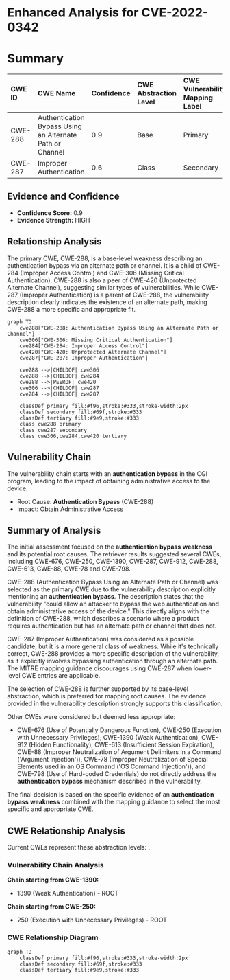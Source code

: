 # Enhanced Analysis for CVE-2022-0342

# Summary
| CWE ID  | CWE Name                                                                                        | Confidence | CWE Abstraction Level | CWE Vulnerability Mapping Label | CWE-Vulnerability Mapping Notes |
| :-------- | :------------------------------------------------------------------------------------------------ | :---------- | :---------------------- | :------------------------------ | :------------------------------ |
| CWE-288   | Authentication Bypass Using an Alternate Path or Channel                                       | 0.9         | Base                    | Primary                         | Allowed                       |
| CWE-287   | Improper Authentication                                                                         | 0.6         | Class                   | Secondary                       | Discouraged                    |

## Evidence and Confidence

*   **Confidence Score:** 0.9
*   **Evidence Strength:** HIGH

## Relationship Analysis
The primary CWE, CWE-288, is a base-level weakness describing an authentication bypass via an alternate path or channel. It is a child of CWE-284 (Improper Access Control) and CWE-306 (Missing Critical Authentication). CWE-288 is also a peer of CWE-420 (Unprotected Alternate Channel), suggesting similar types of vulnerabilities. While CWE-287 (Improper Authentication) is a parent of CWE-288, the vulnerability description clearly indicates the existence of an alternate path, making CWE-288 a more specific and appropriate fit.

```mermaid
graph TD
    cwe288["CWE-288: Authentication Bypass Using an Alternate Path or Channel"]
    cwe306["CWE-306: Missing Critical Authentication"]
    cwe284["CWE-284: Improper Access Control"]
    cwe420["CWE-420: Unprotected Alternate Channel"]
    cwe287["CWE-287: Improper Authentication"]

    cwe288 -->|CHILDOF| cwe306
    cwe288 -->|CHILDOF| cwe284
    cwe288 -->|PEEROF| cwe420
    cwe306 -->|CHILDOF| cwe287
    cwe284 -->|CHILDOF| cwe287

    classDef primary fill:#f96,stroke:#333,stroke-width:2px
    classDef secondary fill:#69f,stroke:#333
    classDef tertiary fill:#9e9,stroke:#333
    class cwe288 primary
    class cwe287 secondary
    class cwe306,cwe284,cwe420 tertiary
```

## Vulnerability Chain
The vulnerability chain starts with an **authentication bypass** in the CGI program, leading to the impact of obtaining administrative access to the device.
- Root Cause: **Authentication Bypass** (CWE-288)
- Impact: Obtain Administrative Access

## Summary of Analysis
The initial assessment focused on the **authentication bypass** **weakness** and its potential root causes. The retriever results suggested several CWEs, including CWE-676, CWE-250, CWE-1390, CWE-287, CWE-912, CWE-288, CWE-613, CWE-88, CWE-78 and CWE-798.

CWE-288 (Authentication Bypass Using an Alternate Path or Channel) was selected as the primary CWE due to the vulnerability description explicitly mentioning an **authentication bypass**. The description states that the vulnerability "could allow an attacker to bypass the web authentication and obtain administrative access of the device." This directly aligns with the definition of CWE-288, which describes a scenario where a product requires authentication but has an alternate path or channel that does not.

CWE-287 (Improper Authentication) was considered as a possible candidate, but it is a more general class of weakness. While it's technically correct, CWE-288 provides a more specific description of the vulnerability, as it explicitly involves bypassing authentication through an alternate path. The MITRE mapping guidance discourages using CWE-287 when lower-level CWE entries are applicable.

The selection of CWE-288 is further supported by its base-level abstraction, which is preferred for mapping root causes. The evidence provided in the vulnerability description strongly supports this classification.

Other CWEs were considered but deemed less appropriate:

*   CWE-676 (Use of Potentially Dangerous Function), CWE-250 (Execution with Unnecessary Privileges), CWE-1390 (Weak Authentication), CWE-912 (Hidden Functionality), CWE-613 (Insufficient Session Expiration), CWE-88 (Improper Neutralization of Argument Delimiters in a Command ('Argument Injection')), CWE-78 (Improper Neutralization of Special Elements used in an OS Command ('OS Command Injection')), and CWE-798 (Use of Hard-coded Credentials) do not directly address the **authentication bypass** mechanism described in the vulnerability.

The final decision is based on the specific evidence of an **authentication bypass** **weakness** combined with the mapping guidance to select the most specific and appropriate CWE.


## CWE Relationship Analysis

Current CWEs represent these abstraction levels: .


### Vulnerability Chain Analysis

**Chain starting from CWE-1390:**
- 1390 (Weak Authentication) - ROOT


**Chain starting from CWE-250:**
- 250 (Execution with Unnecessary Privileges) - ROOT



### CWE Relationship Diagram

```mermaid
graph TD
    classDef primary fill:#f96,stroke:#333,stroke-width:2px
    classDef secondary fill:#69f,stroke:#333
    classDef tertiary fill:#9e9,stroke:#333
```
